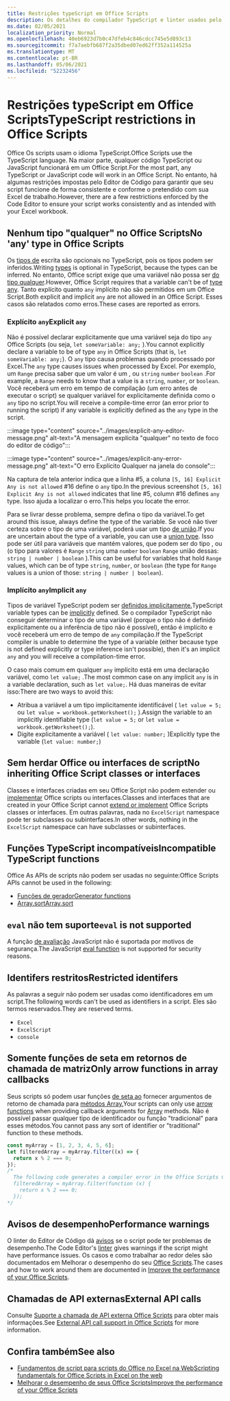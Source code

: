 ```yaml
---
title: Restrições typeScript em Office Scripts
description: Os detalhes do compilador TypeScript e linter usados pelo editor de código Office Scripts.
ms.date: 02/05/2021
localization_priority: Normal
ms.openlocfilehash: 40eb6923d7b0c47dfeb4c846cdcc745e5d893c13
ms.sourcegitcommit: f7a7aebfb687f2a35dbed07ed62ff352a114525a
ms.translationtype: MT
ms.contentlocale: pt-BR
ms.lasthandoff: 05/06/2021
ms.locfileid: "52232456"
---
```

# <a name="typescript-restrictions-in-office-scripts"></a><span data-ttu-id="9acf0-103">Restrições typeScript em Office Scripts</span><span class="sxs-lookup"><span data-stu-id="9acf0-103">TypeScript restrictions in Office Scripts</span></span>

<span data-ttu-id="9acf0-104">Office Os scripts usam o idioma TypeScript.</span><span class="sxs-lookup"><span data-stu-id="9acf0-104">Office Scripts use the TypeScript language.</span></span> <span data-ttu-id="9acf0-105">Na maior parte, qualquer código TypeScript ou JavaScript funcionará em um Office Script.</span><span class="sxs-lookup"><span data-stu-id="9acf0-105">For the most part, any TypeScript or JavaScript code will work in an Office Script.</span></span> <span data-ttu-id="9acf0-106">No entanto, há algumas restrições impostas pelo Editor de Código para garantir que seu script funcione de forma consistente e conforme o pretendido com sua Excel de trabalho.</span><span class="sxs-lookup"><span data-stu-id="9acf0-106">However, there are a few restrictions enforced by the Code Editor to ensure your script works consistently and as intended with your Excel workbook.</span></span>

## <a name="no-any-type-in-office-scripts"></a><span data-ttu-id="9acf0-107">Nenhum tipo "qualquer" no Office Scripts</span><span class="sxs-lookup"><span data-stu-id="9acf0-107">No 'any' type in Office Scripts</span></span>

<span data-ttu-id="9acf0-108">Os [tipos de](https://www.typescriptlang.org/docs/handbook/typescript-in-5-minutes.html) escrita são opcionais no TypeScript, pois os tipos podem ser inferidos.</span><span class="sxs-lookup"><span data-stu-id="9acf0-108">Writing [types](https://www.typescriptlang.org/docs/handbook/typescript-in-5-minutes.html) is optional in TypeScript, because the types can be inferred.</span></span> <span data-ttu-id="9acf0-109">No entanto, Office script exige que uma variável não possa ser [do tipo qualquer](https://www.typescriptlang.org/docs/handbook/basic-types.html#any).</span><span class="sxs-lookup"><span data-stu-id="9acf0-109">However, Office Script requires that a variable can't be of [type any](https://www.typescriptlang.org/docs/handbook/basic-types.html#any).</span></span> <span data-ttu-id="9acf0-110">Tanto explícito quanto `any` implícito não são permitidos em um Office Script.</span><span class="sxs-lookup"><span data-stu-id="9acf0-110">Both explicit and implicit `any` are not allowed in an Office Script.</span></span> <span data-ttu-id="9acf0-111">Esses casos são relatados como erros.</span><span class="sxs-lookup"><span data-stu-id="9acf0-111">These cases are reported as errors.</span></span>

### <a name="explicit-any"></a><span data-ttu-id="9acf0-112">Explícito `any`</span><span class="sxs-lookup"><span data-stu-id="9acf0-112">Explicit `any`</span></span>

<span data-ttu-id="9acf0-113">Não é possível declarar explicitamente que uma variável seja do tipo `any` Office Scripts (ou seja, `let someVariable: any;` ).</span><span class="sxs-lookup"><span data-stu-id="9acf0-113">You cannot explicitly declare a variable to be of type `any` in Office Scripts (that is, `let someVariable: any;`).</span></span> <span data-ttu-id="9acf0-114">O `any` tipo causa problemas quando processado por Excel.</span><span class="sxs-lookup"><span data-stu-id="9acf0-114">The `any` type causes issues when processed by Excel.</span></span> <span data-ttu-id="9acf0-115">Por exemplo, um `Range` precisa saber que um valor é um , ou `string` `number` `boolean` .</span><span class="sxs-lookup"><span data-stu-id="9acf0-115">For example, a `Range` needs to know that a value is a `string`, `number`, or `boolean`.</span></span> <span data-ttu-id="9acf0-116">Você receberá um erro em tempo de compilação (um erro antes de executar o script) se qualquer variável for explicitamente definida como o `any` tipo no script.</span><span class="sxs-lookup"><span data-stu-id="9acf0-116">You will receive a compile-time error (an error prior to running the script) if any variable is explicitly defined as the `any` type in the script.</span></span>

:::image type="content" source="../images/explicit-any-editor-message.png" alt-text="A mensagem explícita &quot;qualquer&quot; no texto de foco do editor de código":::

:::image type="content" source="../images/explicit-any-error-message.png" alt-text="O erro Explícito Qualquer na janela do console":::

<span data-ttu-id="9acf0-119">Na captura de tela anterior indica que a linha #5, a coluna `[5, 16] Explicit Any is not allowed` #16 define o `any` tipo.</span><span class="sxs-lookup"><span data-stu-id="9acf0-119">In the previous screenshot `[5, 16] Explicit Any is not allowed` indicates that line #5, column #16 defines `any` type.</span></span> <span data-ttu-id="9acf0-120">Isso ajuda a localizar o erro.</span><span class="sxs-lookup"><span data-stu-id="9acf0-120">This helps you locate the error.</span></span>

<span data-ttu-id="9acf0-121">Para se livrar desse problema, sempre defina o tipo da variável.</span><span class="sxs-lookup"><span data-stu-id="9acf0-121">To get around this issue, always define the type of the variable.</span></span> <span data-ttu-id="9acf0-122">Se você não tiver certeza sobre o tipo de uma variável, poderá usar um tipo [de união](https://www.typescriptlang.org/docs/handbook/unions-and-intersections.html).</span><span class="sxs-lookup"><span data-stu-id="9acf0-122">If you are uncertain about the type of a variable, you can use a [union type](https://www.typescriptlang.org/docs/handbook/unions-and-intersections.html).</span></span> <span data-ttu-id="9acf0-123">Isso pode ser útil para variáveis que mantém valores, que podem ser do tipo , ou (o tipo para valores é `Range` `string` uma `number` `boolean` `Range` união dessas: `string | number | boolean` ).</span><span class="sxs-lookup"><span data-stu-id="9acf0-123">This can be useful for variables that hold `Range` values, which can be of type `string`, `number`, or `boolean` (the type for `Range` values is a union of those: `string | number | boolean`).</span></span>

### <a name="implicit-any"></a><span data-ttu-id="9acf0-124">Implícito `any`</span><span class="sxs-lookup"><span data-stu-id="9acf0-124">Implicit `any`</span></span>

<span data-ttu-id="9acf0-125">Tipos de variável TypeScript podem ser [definidos implicitamente.](https://www.typescriptlang.org/docs/handbook/type-inference.html)</span><span class="sxs-lookup"><span data-stu-id="9acf0-125">TypeScript variable types can be [implicitly](https://www.typescriptlang.org/docs/handbook/type-inference.html) defined.</span></span> <span data-ttu-id="9acf0-126">Se o compilador TypeScript não conseguir determinar o tipo de uma variável (porque o tipo não é definido explicitamente ou a inferência de tipo não é possível), então é implícito e você receberá um erro de tempo de `any` compilação.</span><span class="sxs-lookup"><span data-stu-id="9acf0-126">If the TypeScript compiler is unable to determine the type of a variable (either because type is not defined explicitly or type inference isn't possible), then it's an implicit `any` and you will receive a compilation-time error.</span></span>

<span data-ttu-id="9acf0-127">O caso mais comum em qualquer `any` implícito está em uma declaração variável, como `let value;` .</span><span class="sxs-lookup"><span data-stu-id="9acf0-127">The most common case on any implicit `any` is in a variable declaration, such as `let value;`.</span></span> <span data-ttu-id="9acf0-128">Há duas maneiras de evitar isso:</span><span class="sxs-lookup"><span data-stu-id="9acf0-128">There are two ways to avoid this:</span></span>

* <span data-ttu-id="9acf0-129">Atribua a variável a um tipo implicitamente identificável ( `let value = 5;` ou `let value = workbook.getWorksheet();` ).</span><span class="sxs-lookup"><span data-stu-id="9acf0-129">Assign the variable to an implicitly identifiable type (`let value = 5;` or `let value = workbook.getWorksheet();`).</span></span>
* <span data-ttu-id="9acf0-130">Digite explicitamente a variável ( `let value: number;` )</span><span class="sxs-lookup"><span data-stu-id="9acf0-130">Explicitly type the variable (`let value: number;`)</span></span>

## <a name="no-inheriting-office-script-classes-or-interfaces"></a><span data-ttu-id="9acf0-131">Sem herdar Office ou interfaces de script</span><span class="sxs-lookup"><span data-stu-id="9acf0-131">No inheriting Office Script classes or interfaces</span></span>

<span data-ttu-id="9acf0-132">Classes e interfaces criadas em seu Office Script não podem estender ou [implementar](https://www.typescriptlang.org/docs/handbook/classes.html#inheritance) Office scripts ou interfaces.</span><span class="sxs-lookup"><span data-stu-id="9acf0-132">Classes and interfaces that are created in your Office Script cannot [extend or implement](https://www.typescriptlang.org/docs/handbook/classes.html#inheritance) Office Scripts classes or interfaces.</span></span> <span data-ttu-id="9acf0-133">Em outras palavras, nada no `ExcelScript` namespace pode ter subclasses ou subinterfaces.</span><span class="sxs-lookup"><span data-stu-id="9acf0-133">In other words, nothing in the `ExcelScript` namespace can have subclasses or subinterfaces.</span></span>

## <a name="incompatible-typescript-functions"></a><span data-ttu-id="9acf0-134">Funções TypeScript incompatíveis</span><span class="sxs-lookup"><span data-stu-id="9acf0-134">Incompatible TypeScript functions</span></span>

<span data-ttu-id="9acf0-135">Office As APIs de scripts não podem ser usadas no seguinte:</span><span class="sxs-lookup"><span data-stu-id="9acf0-135">Office Scripts APIs cannot be used in the following:</span></span>

* [<span data-ttu-id="9acf0-136">Funções de gerador</span><span class="sxs-lookup"><span data-stu-id="9acf0-136">Generator functions</span></span>](https://developer.mozilla.org/docs/Web/JavaScript/Guide/Iterators_and_Generators#generator_functions)
* [<span data-ttu-id="9acf0-137">Array.sort</span><span class="sxs-lookup"><span data-stu-id="9acf0-137">Array.sort</span></span>](https://developer.mozilla.org/docs/Web/JavaScript/Reference/Global_Objects/Array/sort)

## <a name="eval-is-not-supported"></a><span data-ttu-id="9acf0-138">`eval` não tem suporte</span><span class="sxs-lookup"><span data-stu-id="9acf0-138">`eval` is not supported</span></span>

<span data-ttu-id="9acf0-139">A função [de avaliação](https://developer.mozilla.org/docs/Web/JavaScript/Reference/Global_Objects/eval) JavaScript não é suportada por motivos de segurança.</span><span class="sxs-lookup"><span data-stu-id="9acf0-139">The JavaScript [eval function](https://developer.mozilla.org/docs/Web/JavaScript/Reference/Global_Objects/eval) is not supported for security reasons.</span></span>

## <a name="restricted-identifers"></a><span data-ttu-id="9acf0-140">Identifers restritos</span><span class="sxs-lookup"><span data-stu-id="9acf0-140">Restricted identifers</span></span>

<span data-ttu-id="9acf0-141">As palavras a seguir não podem ser usadas como identificadores em um script.</span><span class="sxs-lookup"><span data-stu-id="9acf0-141">The following words can't be used as identifiers in a script.</span></span> <span data-ttu-id="9acf0-142">Eles são termos reservados.</span><span class="sxs-lookup"><span data-stu-id="9acf0-142">They are reserved terms.</span></span>

* `Excel`
* `ExcelScript`
* `console`

## <a name="only-arrow-functions-in-array-callbacks"></a><span data-ttu-id="9acf0-143">Somente funções de seta em retornos de chamada de matriz</span><span class="sxs-lookup"><span data-stu-id="9acf0-143">Only arrow functions in array callbacks</span></span>

<span data-ttu-id="9acf0-144">Seus scripts só podem usar funções [de seta ao](https://developer.mozilla.org/docs/Web/JavaScript/Reference/Functions/Arrow_functions) fornecer argumentos de retorno de chamada para [métodos Array.](https://developer.mozilla.org/docs/Web/JavaScript/Reference/Global_Objects/Array)</span><span class="sxs-lookup"><span data-stu-id="9acf0-144">Your scripts can only use [arrow functions](https://developer.mozilla.org/docs/Web/JavaScript/Reference/Functions/Arrow_functions) when providing callback arguments for [Array](https://developer.mozilla.org/docs/Web/JavaScript/Reference/Global_Objects/Array) methods.</span></span> <span data-ttu-id="9acf0-145">Não é possível passar qualquer tipo de identificador ou função "tradicional" para esses métodos.</span><span class="sxs-lookup"><span data-stu-id="9acf0-145">You cannot pass any sort of identifier or "traditional" function to these methods.</span></span>

```TypeScript
const myArray = [1, 2, 3, 4, 5, 6];
let filteredArray = myArray.filter((x) => {
  return x % 2 === 0;
});
/*
  The following code generates a compiler error in the Office Scripts Code Editor.
  filteredArray = myArray.filter(function (x) {
    return x % 2 === 0;
  });
*/
```

## <a name="performance-warnings"></a><span data-ttu-id="9acf0-146">Avisos de desempenho</span><span class="sxs-lookup"><span data-stu-id="9acf0-146">Performance warnings</span></span>

<span data-ttu-id="9acf0-147">O linter do Editor de Código dá [avisos](https://wikipedia.org/wiki/Lint_(software)) se o script pode ter problemas de desempenho.</span><span class="sxs-lookup"><span data-stu-id="9acf0-147">The Code Editor's [linter](https://wikipedia.org/wiki/Lint_(software)) gives warnings if the script might have performance issues.</span></span> <span data-ttu-id="9acf0-148">Os casos e como trabalhar ao redor deles são documentados em Melhorar o desempenho do seu [Office Scripts](web-client-performance.md).</span><span class="sxs-lookup"><span data-stu-id="9acf0-148">The cases and how to work around them are documented in [Improve the performance of your Office Scripts](web-client-performance.md).</span></span>

## <a name="external-api-calls"></a><span data-ttu-id="9acf0-149">Chamadas de API externas</span><span class="sxs-lookup"><span data-stu-id="9acf0-149">External API calls</span></span>

<span data-ttu-id="9acf0-150">Consulte [Suporte a chamada de API externa Office Scripts](external-calls.md) para obter mais informações.</span><span class="sxs-lookup"><span data-stu-id="9acf0-150">See [External API call support in Office Scripts](external-calls.md) for more information.</span></span>

## <a name="see-also"></a><span data-ttu-id="9acf0-151">Confira também</span><span class="sxs-lookup"><span data-stu-id="9acf0-151">See also</span></span>

* [<span data-ttu-id="9acf0-152">Fundamentos de script para scripts do Office no Excel na Web</span><span class="sxs-lookup"><span data-stu-id="9acf0-152">Scripting fundamentals for Office Scripts in Excel on the web</span></span>](scripting-fundamentals.md)
* [<span data-ttu-id="9acf0-153">Melhorar o desempenho de seus Office Scripts</span><span class="sxs-lookup"><span data-stu-id="9acf0-153">Improve the performance of your Office Scripts</span></span>](web-client-performance.md)
